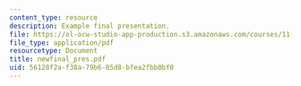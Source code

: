 ```yaml
---
content_type: resource
description: Example final presentation.
file: https://ol-ocw-studio-app-production.s3.amazonaws.com/courses/11-423-information-and-communication-technologies-in-community-development-spring-2004/56128f2af38a79b685d8bfea2fbb0bf0_newfinal_pres.pdf
file_type: application/pdf
resourcetype: Document
title: newfinal_pres.pdf
uid: 56128f2a-f38a-79b6-85d8-bfea2fbb0bf0
---
```

